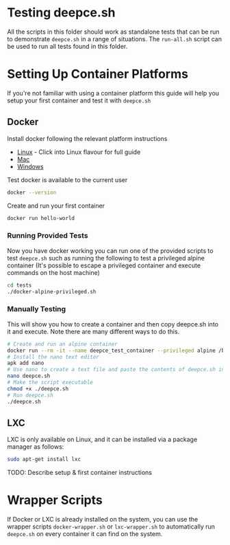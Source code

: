 # Testing deepce.sh
All the scripts in this folder should work as standalone tests that can be run to demonstrate `deepce.sh` in a range of situations. The `run-all.sh` script can be used to run all tests found in this folder. 

# Setting Up Container Platforms
If you're not familiar with using a container platform this guide will help you setup your first container and test it with `deepce.sh`

## Docker 

Install docker following the relevant platform instructions
- [Linux](https://docs.docker.com/engine/install/) - Click into Linux flavour for full guide
- [Mac](https://docs.docker.com/docker-for-mac/install/) 
- [Windows](https://docs.docker.com/docker-for-windows/install/) 

Test docker is available to the current user
```bash
docker --version
```

Create and run your first container
```bash
docker run hello-world
```

### Running Provided Tests
Now you have docker working you can run one of the provided scripts to test `deepce.sh` such as running the following to test a privileged alpine container (It's possible to escape a privileged container and execute commands on the host machine) 

```bash
cd tests
./docker-alpine-privileged.sh
```

### Manually Testing
This will show you how to create a container and then copy deepce.sh into it and execute. Note there are many different ways to do this. 

```bash
# Create and run an alpine container
docker run --rm -it --name deepce_test_container --privileged alpine /bin/bash
# Install the nano text editor
apk add nano
# Use nano to create a text file and paste the contents of deepce.sh into it 
nano deepce.sh
# Make the script executable
chmod +x ./deepce.sh
# Run deepce.sh
./deepce.sh
```


## LXC
LXC is only available on Linux, and it can be installed via a package manager as follows: 

```bash
sudo apt-get install lxc
```

TODO: Describe setup & first container instructions


# Wrapper Scripts

If Docker or LXC is already installed on the system, you can use the wrapper scripts `docker-wrapper.sh` or `lxc-wrapper.sh` to automatically run `deepce.sh` on every container it can find on the system.